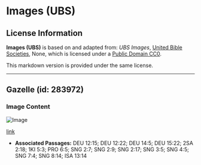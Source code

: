 # Images (UBS)

## License Information

**Images (UBS)** is based on and adapted from: _UBS Images_, [United Bible Societies](https://unitedbiblesocieties.org/), None, which is licensed under a [Public Domain CC0](https://creativecommons.org/public-domain/cc0/).

This markdown version is provided under the same license.



--------------------------------

## Gazelle (id: 283972)

### Image Content

![Image](https://cdn.aquifer.bible/aquifer-content/resources/Media/WEB-0257_gazelle.jpg)

[link](https://cdn.aquifer.bible/aquifer-content/resources/Media/WEB-0257_gazelle.jpg)

* **Associated Passages:** DEU 12:15; DEU 12:22; DEU 14:5; DEU 15:22; 2SA 2:18; 1KI 5:3; PRO 6:5; SNG 2:7; SNG 2:9; SNG 2:17; SNG 3:5; SNG 4:5; SNG 7:4; SNG 8:14; ISA 13:14

